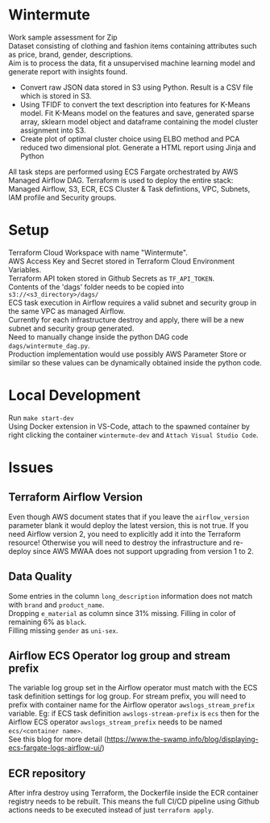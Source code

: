 # Wintermute
Work sample assessment for Zip <br>
Dataset consisting of clothing and fashion items containing attributes such as price, brand, gender, descriptions. <br>
Aim is to process the data, fit a unsupervised machine learning model and generate report with insights found. 
- Convert raw JSON data stored in S3 using Python. Result is a CSV file which is stored in S3.
- Using TFIDF to convert the text description into features for K-Means model. Fit K-Means model on the features and save, generated sparse array, sklearn model object and dataframe containing the model cluster assignment into S3.
- Create plot of optimal cluster choice using ELBO method and PCA reduced two dimensional plot. Generate a HTML report using Jinja and Python

All task steps are performed using ECS Fargate orchestrated by AWS Managed Airflow DAG. 
Terraform is used to deploy the entire stack: Managed Airflow, S3, ECR, ECS Cluster & Task defintions, VPC, Subnets, IAM profile and Security groups. <br>

# Setup
Terraform Cloud Workspace with name "Wintermute". <br>
AWS Access Key and Secret stored in Terraform Cloud Environment Variables. <br>
Terraform API token stored in Github Secrets as `TF_API_TOKEN`. <br>
Contents of the 'dags' folder needs to be copied into `s3://<s3_directory>/dags/` <br>
ECS task execution in Airflow requires a valid subnet and security group in the same VPC as managed Airflow. <br>
Currently for each infrastructure destroy and apply, there will be a new subnet and security group generated. <br>
Need to manually change inside the python DAG code `dags/wintermute_dag.py`. <br>
Production implementation would use possibly AWS Parameter Store or similar so these values can be dynamically obtained inside the python code. <br>

# Local Development
Run `make start-dev` <br>
Using Docker extension in VS-Code, attach to the spawned container by right clicking the container `wintermute-dev` and `Attach Visual Studio Code`.

# Issues
## Terraform Airflow Version
Even though AWS document states that if you leave the `airflow_version` parameter blank it would deploy the latest version, this is not true. If you need Airflow version 2, you need to explicitly add it into the Terraform resource! Otherwise you will need to destroy the infrastructure and re-deploy since AWS MWAA does not support upgrading from version 1 to 2.

## Data Quality
Some entries in the column `long_description` information does not match with `brand` and `product_name`. <br>
Dropping `e_material` as column since 31% missing. Filling in color of remaining 6% as `black`. <br>
Filling missing `gender` as `uni-sex`. <br>

## Airflow ECS Operator log group and stream prefix
The variable log group set in the Airflow operator must match with the ECS task definition settings for log group. For stream prefix, you will need to prefix with container name for the Airflow operator `awslogs_stream_prefix` variable. Eg: if ECS task definition `awslogs-stream-prefix` is `ecs` then for the Airflow ECS operator `awslogs_stream_prefix` needs to be named `ecs/<container name>`. <br>
See this blog for more detail (https://www.the-swamp.info/blog/displaying-ecs-fargate-logs-airflow-ui/)

## ECR repository
After infra destroy using Terraform, the Dockerfile inside the ECR container registry needs to be rebuilt. This means the full CI/CD pipeline using Github actions needs to be executed instead of just `terraform apply`.


